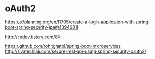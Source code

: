 # oAuth2
https://o7planning.org/en/11705/create-a-login-application-with-spring-boot-spring-security-jpa#a13946811

http://cpdev.tistory.com/84

https://github.com/rohitghatol/spring-boot-microservices
http://sivatechlab.com/secure-rest-api-using-spring-security-oauth2/
